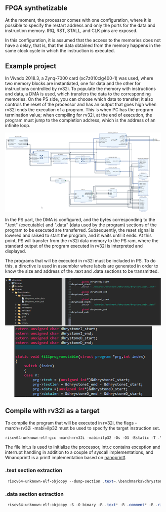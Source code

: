 ## FPGA synthetizable

At the moment, the processor comes with one configuration, where it is possible to specify the restart address and only the ports for the data and instruction memory. IRQ, RST, STALL, and CLK pins are exposed.

In this configuration, it is assumed that the access to the memories does not have a delay, that is, that the data obtained from the memory happens in the same clock cycle in which the instruction is executed.

## Example project

In Vivado 2018.3, a Zynq-7000 card (xc7z010clg400-1) was used, where two memory blocks are instantiated, one for data and the other for instructions controlled by rv32i. To populate the memory with instructions and data, a DMA is used, which transfers the data to the corresponding memories. On the PS side, you can choose which data to transfer; it also controls the reset of the processor and has an output that goes high when rv32i ends the execution of a program. This is when PC has the program termination value; when compiling for rv32i, at the end of execution, the program must jump to the completion address, which is the address of an infinite loop.

<div align="center">
    <img src="./imgs/blockdesing.png" alt="block desing">
</div>

In the PS part, the DMA is configured, and the bytes corresponding to the ".text" (executable) and ".data" (data used by the program) sections of the program to be executed are transferred. Subsequently, the reset signal is lowered and raised to start the program, and it waits until it ends. At this point, PS will transfer from the rv32i data memory to the PS ram, where the standard output of the program executed in rv32i is interpreted and displayed.

The programs that will be executed in rv32i must be included in PS. To do this, a directive is used in assembler where labels are generated in order to know the size and address of the .text and .data sections to be transmitted.

<div align="center">
    <img src="./imgs/ps1.png" >
</div>

<div align="center">
    <img src="./imgs/ps2.png">
</div>

## Compile with rv32i as a target

To compile the program that will be executed in rv32i, the flags -march=rv32i -mabi=ilp32 must be used to specify the target instruction set.

   ```powershell
   riscv64-unknown-elf-gcc -march=rv32i -mabi=ilp32 -Os -O3 -Bstatic -T .\lscript.ld -o .\benchmarks\dhrystone\dhrystone_main.elf .\init.s .\intr.c .\Wnanoprintf.c .\benchmarks\dhrystone\dhrystone.c .\benchmarks\dhrystone\dhrystone_main.c
   ```

The file init.s is used to initialize the processor, intr.c contains exception and interrupt handling in addition to a couple of syscall implementations, and Wnanoprintf is a printf implementation based on <a href="https://github.com/charlesnicholson/nanoprintf">nanoprintf</a>.


### .text section extraction
   ```powershell
    riscv64-unknown-elf-objcopy --dump-section .text=.\benchmarks\dhrystone\dhrystone_main._text .\benchmarks\dhrystone\dhrystone_main.elf
   ```
### .data section extraction
   ```powershell
    riscv64-unknown-elf-objcopy -S -O binary -R .text* -R .comment* -R .riscv* -g --gap-fill 0 .\benchmarks\dhrystone\dhrystone_main.elf .\benchmarks\dhrystone\dhrystone_main._data
   ```